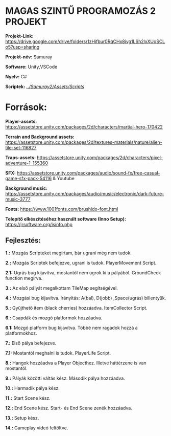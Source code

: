 # MAGAS SZINTŰ PROGRAMOZÁS 2 PROJEKT

**Projekt-Link:** https://drive.google.com/drive/folders/1zHifbur0RqCHx8ivg1LSh2lxXUoSCLo5?usp=sharing

**Projekt-név:** Samuray

**Software:** Unity,VSCode

**Nyelv:** C#

**Scriptek:** *[../Samuray2/Assets/Scripts](https://drive.google.com/drive/folders/1Dzu4ygvG56dyOSyqQurrcMkyw9xYUDNO)*

# Források: 

**Player-assets:** https://assetstore.unity.com/packages/2d/characters/martial-hero-170422

**Terrain and Background assets:** https://assetstore.unity.com/packages/2d/textures-materials/nature/alien-tile-set-116827

**Traps-assets:** https://assetstore.unity.com/packages/2d/characters/pixel-adventure-1-155360

**SFX:** https://assetstore.unity.com/packages/audio/sound-fx/free-casual-game-sfx-pack-54116 & Youtube

**Background music:** https://assetstore.unity.com/packages/audio/music/electronic/dark-future-music-3777

**Fonts:** https://www.1001fonts.com/brushido-font.html

**Telepítő elkészítéséhez használt software (Inno Setup):** https://jrsoftware.org/isinfo.php

## Fejlesztés:

**1.:** Mozgás Scripteket megírtam, bár ugrani még nem tudok.
 
**2.:** Mozgás Scriptek befejezve, ugrani is tudok. PlayerMovement Script.

   **2.1:** Ugrás bug kijavítva, mostantól nem ugrok ki a pályából. GroundCheck function megírva.

**3.:** Az első pályát megalkottam TileMap segítségével.
 
**4.:** Mozgási bug kijavítva. Irányítás: A(bal), D(jobb) ,Space(ugrás) billentyűk.

**5.:** Gyűjthető item (black cherries) hozzáadva. ItemCollector Script.

**6.:** Csapdák és mozgó platformok hozzáadva.

  **6.1:** Mozgó platform bug kijavítva. Többé nem ragadok hozzá a platformokhoz.

**7.:** Első pálya befejezve. 

   **7.1:** Mostantól meghalni is tudok. PlayerLife Script.

**8.:** Hangok hozzáadva a Player Objecthez. Illetve háttérzene is van mostantól.

**9.:** Pályák közötti váltás kész. Második pálya hozzáadva.

**10.:** Harmadik pálya kész.

**11.:** Start Scene kész.

**12.:** End Scene kész. Start- és End Scene zenék hozzáadva.

**13.:** Setup kész.

**14.:** Gameplay videó feltöltve.
#
